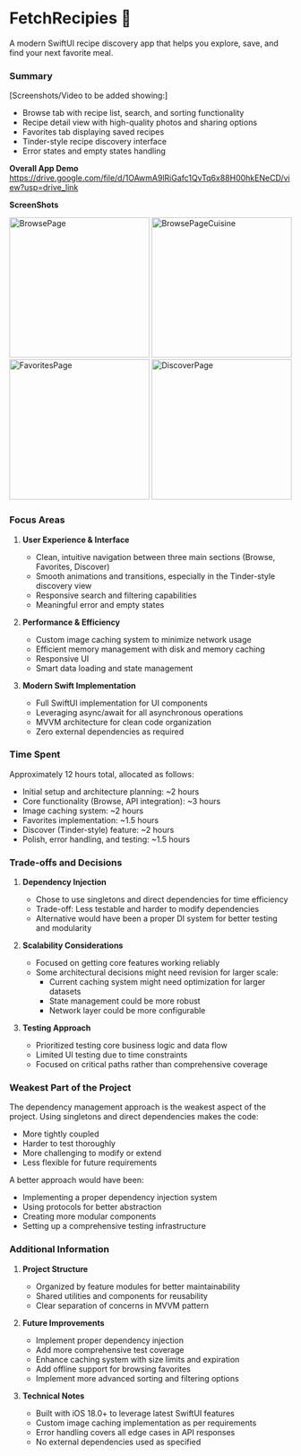 # FetchRecipies 🍳

A modern SwiftUI recipe discovery app that helps you explore, save, and find your next favorite meal.

### Summary

[Screenshots/Video to be added showing:]
- Browse tab with recipe list, search, and sorting functionality
- Recipe detail view with high-quality photos and sharing options
- Favorites tab displaying saved recipes
- Tinder-style recipe discovery interface
- Error states and empty states handling

**Overall App Demo**
https://drive.google.com/file/d/1OAwmA9lRiGafc1QvTq6x88H00hkENeCD/view?usp=drive_link

**ScreenShots**
<p>
  <img src="https://github.com/user-attachments/assets/364e5734-180f-4a85-a52c-24592d46048b" alt="BrowsePage" width="250" />
  <img src="https://github.com/user-attachments/assets/e8e6bbd3-e9e3-4de7-adba-6cf9dd6cde13" alt="BrowsePageCuisine" width="250" />
  <img src="https://github.com/user-attachments/assets/97791b22-9797-4cd6-a4af-920b36168b85" alt="FavoritesPage" width="250" />
  <img src="https://github.com/user-attachments/assets/9635fc32-ccfe-4f4d-893a-36ceaf6c5f3b" alt="DiscoverPage" width="250" />
</p>

### Focus Areas

1. **User Experience & Interface**
   - Clean, intuitive navigation between three main sections (Browse, Favorites, Discover)
   - Smooth animations and transitions, especially in the Tinder-style discovery view
   - Responsive search and filtering capabilities
   - Meaningful error and empty states

2. **Performance & Efficiency**
   - Custom image caching system to minimize network usage
   - Efficient memory management with disk and memory caching
   - Responsive UI
   - Smart data loading and state management

3. **Modern Swift Implementation**
   - Full SwiftUI implementation for UI components
   - Leveraging async/await for all asynchronous operations
   - MVVM architecture for clean code organization
   - Zero external dependencies as required

### Time Spent

Approximately 12 hours total, allocated as follows:

- Initial setup and architecture planning: ~2 hours
- Core functionality (Browse, API integration): ~3 hours
- Image caching system: ~2 hours
- Favorites implementation: ~1.5 hours
- Discover (Tinder-style) feature: ~2 hours
- Polish, error handling, and testing: ~1.5 hours

### Trade-offs and Decisions

1. **Dependency Injection**
   - Chose to use singletons and direct dependencies for time efficiency
   - Trade-off: Less testable and harder to modify dependencies
   - Alternative would have been a proper DI system for better testing and modularity

2. **Scalability Considerations**
   - Focused on getting core features working reliably
   - Some architectural decisions might need revision for larger scale:
     - Current caching system might need optimization for larger datasets
     - State management could be more robust
     - Network layer could be more configurable

3. **Testing Approach**
   - Prioritized testing core business logic and data flow
   - Limited UI testing due to time constraints
   - Focused on critical paths rather than comprehensive coverage

### Weakest Part of the Project

The dependency management approach is the weakest aspect of the project. Using singletons and direct dependencies makes the code:
- More tightly coupled
- Harder to test thoroughly
- More challenging to modify or extend
- Less flexible for future requirements

A better approach would have been:
- Implementing a proper dependency injection system
- Using protocols for better abstraction
- Creating more modular components
- Setting up a comprehensive testing infrastructure

### Additional Information

1. **Project Structure**
   - Organized by feature modules for better maintainability
   - Shared utilities and components for reusability
   - Clear separation of concerns in MVVM pattern

2. **Future Improvements**
   - Implement proper dependency injection
   - Add more comprehensive test coverage
   - Enhance caching system with size limits and expiration
   - Add offline support for browsing favorites
   - Implement more advanced sorting and filtering options

3. **Technical Notes**
   - Built with iOS 18.0+ to leverage latest SwiftUI features
   - Custom image caching implementation as per requirements
   - Error handling covers all edge cases in API responses
   - No external dependencies used as specified
